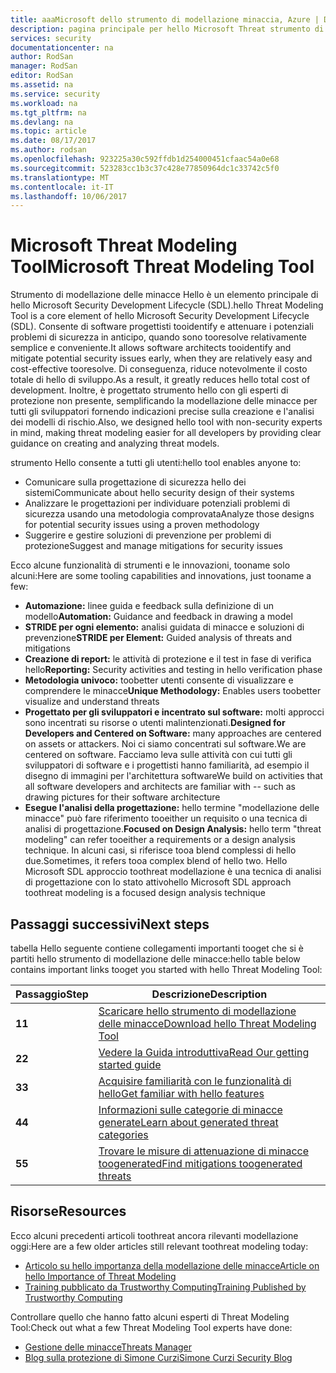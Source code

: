 ```yaml
---
title: aaaMicrosoft dello strumento di modellazione minaccia, Azure | Documenti Microsoft
description: pagina principale per hello Microsoft Threat strumento di modellazione, che contiene informazioni introduttive sull'utilizzo dello strumento hello, tra cui il processo di modellazione delle minacce hello
services: security
documentationcenter: na
author: RodSan
manager: RodSan
editor: RodSan
ms.assetid: na
ms.service: security
ms.workload: na
ms.tgt_pltfrm: na
ms.devlang: na
ms.topic: article
ms.date: 08/17/2017
ms.author: rodsan
ms.openlocfilehash: 923225a30c592ffdb1d254000451cfaac54a0e68
ms.sourcegitcommit: 523283cc1b3c37c428e77850964dc1c33742c5f0
ms.translationtype: MT
ms.contentlocale: it-IT
ms.lasthandoff: 10/06/2017
---
```

# <a name="microsoft-threat-modeling-tool"></a><span data-ttu-id="70d7c-103">Microsoft Threat Modeling Tool</span><span class="sxs-lookup"><span data-stu-id="70d7c-103">Microsoft Threat Modeling Tool</span></span>

<span data-ttu-id="70d7c-104">Strumento di modellazione delle minacce Hello è un elemento principale di hello Microsoft Security Development Lifecycle (SDL).</span><span class="sxs-lookup"><span data-stu-id="70d7c-104">hello Threat Modeling Tool is a core element of hello Microsoft Security Development Lifecycle (SDL).</span></span> <span data-ttu-id="70d7c-105">Consente di software progettisti tooidentify e attenuare i potenziali problemi di sicurezza in anticipo, quando sono tooresolve relativamente semplice e conveniente.</span><span class="sxs-lookup"><span data-stu-id="70d7c-105">It allows software architects tooidentify and mitigate potential security issues early, when they are relatively easy and cost-effective tooresolve.</span></span> <span data-ttu-id="70d7c-106">Di conseguenza, riduce notevolmente il costo totale di hello di sviluppo.</span><span class="sxs-lookup"><span data-stu-id="70d7c-106">As a result, it greatly reduces hello total cost of development.</span></span> <span data-ttu-id="70d7c-107">Inoltre, è progettato strumento hello con gli esperti di protezione non presente, semplificando la modellazione delle minacce per tutti gli sviluppatori fornendo indicazioni precise sulla creazione e l'analisi dei modelli di rischio.</span><span class="sxs-lookup"><span data-stu-id="70d7c-107">Also, we designed hello tool with non-security experts in mind, making threat modeling easier for all developers by providing clear guidance on creating and analyzing threat models.</span></span> 

<span data-ttu-id="70d7c-108">strumento Hello consente a tutti gli utenti:</span><span class="sxs-lookup"><span data-stu-id="70d7c-108">hello tool enables anyone to:</span></span>

* <span data-ttu-id="70d7c-109">Comunicare sulla progettazione di sicurezza hello dei sistemi</span><span class="sxs-lookup"><span data-stu-id="70d7c-109">Communicate about hello security design of their systems</span></span>
* <span data-ttu-id="70d7c-110">Analizzare le progettazioni per individuare potenziali problemi di sicurezza usando una metodologia comprovata</span><span class="sxs-lookup"><span data-stu-id="70d7c-110">Analyze those designs for potential security issues using a proven methodology</span></span>
* <span data-ttu-id="70d7c-111">Suggerire e gestire soluzioni di prevenzione per problemi di protezione</span><span class="sxs-lookup"><span data-stu-id="70d7c-111">Suggest and manage mitigations for security issues</span></span>

<span data-ttu-id="70d7c-112">Ecco alcune funzionalità di strumenti e le innovazioni, tooname solo alcuni:</span><span class="sxs-lookup"><span data-stu-id="70d7c-112">Here are some tooling capabilities and innovations, just tooname a few:</span></span>

* <span data-ttu-id="70d7c-113">**Automazione:** linee guida e feedback sulla definizione di un modello</span><span class="sxs-lookup"><span data-stu-id="70d7c-113">**Automation:** Guidance and feedback in drawing a model</span></span>
* <span data-ttu-id="70d7c-114">**STRIDE per ogni elemento:** analisi guidata di minacce e soluzioni di prevenzione</span><span class="sxs-lookup"><span data-stu-id="70d7c-114">**STRIDE per Element:** Guided analysis of threats and mitigations</span></span>
* <span data-ttu-id="70d7c-115">**Creazione di report:** le attività di protezione e il test in fase di verifica hello</span><span class="sxs-lookup"><span data-stu-id="70d7c-115">**Reporting:** Security activities and testing in hello verification phase</span></span>
* <span data-ttu-id="70d7c-116">**Metodologia univoco:** toobetter utenti consente di visualizzare e comprendere le minacce</span><span class="sxs-lookup"><span data-stu-id="70d7c-116">**Unique Methodology:** Enables users toobetter visualize and understand threats</span></span>
* <span data-ttu-id="70d7c-117">**Progettato per gli sviluppatori e incentrato sul software:** molti approcci sono incentrati su risorse o utenti malintenzionati.</span><span class="sxs-lookup"><span data-stu-id="70d7c-117">**Designed for Developers and Centered on Software:** many approaches are centered on assets or attackers.</span></span> <span data-ttu-id="70d7c-118">Noi ci siamo concentrati sul software.</span><span class="sxs-lookup"><span data-stu-id="70d7c-118">We are centered on software.</span></span> <span data-ttu-id="70d7c-119">Facciamo leva sulle attività con cui tutti gli sviluppatori di software e i progettisti hanno familiarità, ad esempio il disegno di immagini per l'architettura software</span><span class="sxs-lookup"><span data-stu-id="70d7c-119">We build on activities that all software developers and architects are familiar with -- such as drawing pictures for their software architecture</span></span>
* <span data-ttu-id="70d7c-120">**Esegue l'analisi della progettazione:** hello termine "modellazione delle minacce" può fare riferimento tooeither un requisito o una tecnica di analisi di progettazione.</span><span class="sxs-lookup"><span data-stu-id="70d7c-120">**Focused on Design Analysis:** hello term "threat modeling" can refer tooeither a requirements or a design analysis technique.</span></span> <span data-ttu-id="70d7c-121">In alcuni casi, si riferisce tooa blend complessi di hello due.</span><span class="sxs-lookup"><span data-stu-id="70d7c-121">Sometimes, it refers tooa complex blend of hello two.</span></span> <span data-ttu-id="70d7c-122">Hello Microsoft SDL approccio toothreat modellazione è una tecnica di analisi di progettazione con lo stato attivo</span><span class="sxs-lookup"><span data-stu-id="70d7c-122">hello Microsoft SDL approach toothreat modeling is a focused design analysis technique</span></span>

## <a name="next-steps"></a><span data-ttu-id="70d7c-123">Passaggi successivi</span><span class="sxs-lookup"><span data-stu-id="70d7c-123">Next steps</span></span>

<span data-ttu-id="70d7c-124">tabella Hello seguente contiene collegamenti importanti tooget che si è partiti hello strumento di modellazione delle minacce:</span><span class="sxs-lookup"><span data-stu-id="70d7c-124">hello table below contains important links tooget you started with hello Threat Modeling Tool:</span></span>

| <span data-ttu-id="70d7c-125">Passaggio</span><span class="sxs-lookup"><span data-stu-id="70d7c-125">Step</span></span>  | <span data-ttu-id="70d7c-126">Descrizione</span><span class="sxs-lookup"><span data-stu-id="70d7c-126">Description</span></span>                                                                                   |
| ----- | --------------------------------------------------------------------------------------------- |
| <span data-ttu-id="70d7c-127">**1**</span><span class="sxs-lookup"><span data-stu-id="70d7c-127">**1**</span></span> | [<span data-ttu-id="70d7c-128">Scaricare hello strumento di modellazione delle minacce</span><span class="sxs-lookup"><span data-stu-id="70d7c-128">Download hello Threat Modeling Tool</span></span>](https://aka.ms/tmtpreview)                                |
| <span data-ttu-id="70d7c-129">**2**</span><span class="sxs-lookup"><span data-stu-id="70d7c-129">**2**</span></span> | [<span data-ttu-id="70d7c-130">Vedere la Guida introduttiva</span><span class="sxs-lookup"><span data-stu-id="70d7c-130">Read Our getting started guide</span></span>](./azure-security-threat-modeling-tool-getting-started.md)    |
| <span data-ttu-id="70d7c-131">**3**</span><span class="sxs-lookup"><span data-stu-id="70d7c-131">**3**</span></span> | [<span data-ttu-id="70d7c-132">Acquisire familiarità con le funzionalità di hello</span><span class="sxs-lookup"><span data-stu-id="70d7c-132">Get familiar with hello features</span></span>](./azure-security-threat-modeling-tool-feature-overview.md)   |
| <span data-ttu-id="70d7c-133">**4**</span><span class="sxs-lookup"><span data-stu-id="70d7c-133">**4**</span></span> | [<span data-ttu-id="70d7c-134">Informazioni sulle categorie di minacce generate</span><span class="sxs-lookup"><span data-stu-id="70d7c-134">Learn about generated threat categories</span></span>](./azure-security-threat-modeling-tool-threats.md)   |
| <span data-ttu-id="70d7c-135">**5**</span><span class="sxs-lookup"><span data-stu-id="70d7c-135">**5**</span></span> | [<span data-ttu-id="70d7c-136">Trovare le misure di attenuazione di minacce toogenerated</span><span class="sxs-lookup"><span data-stu-id="70d7c-136">Find mitigations toogenerated threats</span></span>](./azure-security-threat-modeling-tool-mitigations.md) |

## <a name="resources"></a><span data-ttu-id="70d7c-137">Risorse</span><span class="sxs-lookup"><span data-stu-id="70d7c-137">Resources</span></span>

<span data-ttu-id="70d7c-138">Ecco alcuni precedenti articoli toothreat ancora rilevanti modellazione oggi:</span><span class="sxs-lookup"><span data-stu-id="70d7c-138">Here are a few older articles still relevant toothreat modeling today:</span></span>

* [<span data-ttu-id="70d7c-139">Articolo su hello importanza della modellazione delle minacce</span><span class="sxs-lookup"><span data-stu-id="70d7c-139">Article on hello Importance of Threat Modeling</span></span>](https://msdn.microsoft.com/magazine/dd347831.aspx)
* [<span data-ttu-id="70d7c-140">Training pubblicato da Trustworthy Computing</span><span class="sxs-lookup"><span data-stu-id="70d7c-140">Training Published by Trustworthy Computing</span></span>](https://www.microsoft.com/download/details.aspx?id=16420)

<span data-ttu-id="70d7c-141">Controllare quello che hanno fatto alcuni esperti di Threat Modeling Tool:</span><span class="sxs-lookup"><span data-stu-id="70d7c-141">Check out what a few Threat Modeling Tool experts have done:</span></span>

* [<span data-ttu-id="70d7c-142">Gestione delle minacce</span><span class="sxs-lookup"><span data-stu-id="70d7c-142">Threats Manager</span></span>](https://simoneonsecurity.com/threatsmanagersetup-v1-5-10/)
* [<span data-ttu-id="70d7c-143">Blog sulla protezione di Simone Curzi</span><span class="sxs-lookup"><span data-stu-id="70d7c-143">Simone Curzi Security Blog</span></span>](https://simoneonsecurity.com/)